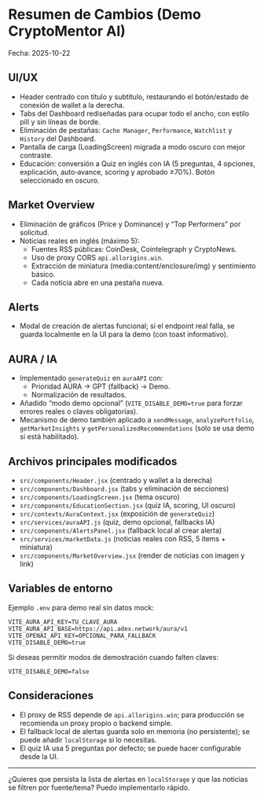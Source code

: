 # Resumen de Cambios (Demo CryptoMentor AI)

Fecha: 2025-10-22

## UI/UX
- Header centrado con título y subtítulo, restaurando el botón/estado de conexión de wallet a la derecha.
- Tabs del Dashboard rediseñadas para ocupar todo el ancho, con estilo pill y sin líneas de borde.
- Eliminación de pestañas: `Cache Manager`, `Performance`, `Watchlist` y `History` del Dashboard.
- Pantalla de carga (LoadingScreen) migrada a modo oscuro con mejor contraste.
- Educación: conversión a Quiz en inglés con IA (5 preguntas, 4 opciones, explicación, auto‑avance, scoring y aprobado ≥70%). Botón seleccionado en oscuro.

## Market Overview
- Eliminación de gráficos (Price y Dominance) y “Top Performers” por solicitud.
- Noticias reales en inglés (máximo 5):
  - Fuentes RSS públicas: CoinDesk, Cointelegraph y CryptoNews.
  - Uso de proxy CORS `api.allorigins.win`.
  - Extracción de miniatura (media:content/enclosure/img) y sentimiento básico.
  - Cada noticia abre en una pestaña nueva.

## Alerts
- Modal de creación de alertas funcional; si el endpoint real falla, se guarda localmente en la UI para la demo (con toast informativo).

## AURA / IA
- Implementado `generateQuiz` en `auraAPI` con:
  - Prioridad AURA → GPT (fallback) → Demo.
  - Normalización de resultados.
- Añadido “modo demo opcional” (`VITE_DISABLE_DEMO=true` para forzar errores reales o claves obligatorias).
- Mecanismo de demo también aplicado a `sendMessage`, `analyzePortfolio`, `getMarketInsights` y `getPersonalizedRecommendations` (solo se usa demo si está habilitado).

## Archivos principales modificados
- `src/components/Header.jsx` (centrado y wallet a la derecha)
- `src/components/Dashboard.jsx` (tabs y eliminación de secciones)
- `src/components/LoadingScreen.jsx` (tema oscuro)
- `src/components/EducationSection.jsx` (quiz IA, scoring, UI oscuro)
- `src/contexts/AuraContext.jsx` (exposición de `generateQuiz`)
- `src/services/auraAPI.js` (quiz, demo opcional, fallbacks IA)
- `src/components/AlertsPanel.jsx` (fallback local al crear alerta)
- `src/services/marketData.js` (noticias reales con RSS, 5 items + miniatura)
- `src/components/MarketOverview.jsx` (render de noticias con imagen y link)

## Variables de entorno
Ejemplo `.env` para demo real sin datos mock:
```
VITE_AURA_API_KEY=TU_CLAVE_AURA
VITE_AURA_API_BASE=https://api.adex.network/aura/v1
VITE_OPENAI_API_KEY=OPCIONAL_PARA_FALLBACK
VITE_DISABLE_DEMO=true
```

Si deseas permitir modos de demostración cuando falten claves:
```
VITE_DISABLE_DEMO=false
```

## Consideraciones
- El proxy de RSS depende de `api.allorigins.win`; para producción se recomienda un proxy propio o backend simple.
- El fallback local de alertas guarda solo en memoria (no persistente); se puede añadir `localStorage` si lo necesitas.
- El quiz IA usa 5 preguntas por defecto; se puede hacer configurable desde la UI.

---

¿Quieres que persista la lista de alertas en `localStorage` y que las noticias se filtren por fuente/tema? Puedo implementarlo rápido.


